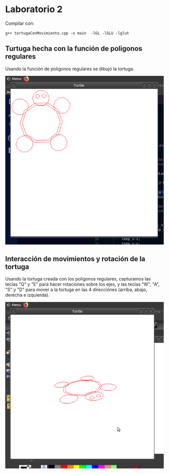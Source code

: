 # Laboratorio 2

Compilar con:
```
g++ tortugaConMovimiento.cpp -o main  -lGL -lGLU -lglut
```

## Turtuga hecha con la función de poligonos regulares
Usando la función de poligonos regulares se dibujó la tortuga.

![Image of Turtle](https://github.com/lehi10/Computaci-n-Grafica/blob/master/Laboratorio%202/img/turtle.png)

## Interacción de movimientos y rotación de la tortuga
Usando la tortuga creada con los poligonos regulares, capturamos las teclas "Q" y "E" para hacer rotaciones sobre los ejes, y las teclas "W", "A", "S" y "D" para mover a la tortuga en las 4 direcciónes (arriba, abajo, derecha e izquierda).

![Image of TurtleWithMovement](https://github.com/lehi10/Computaci-n-Grafica/blob/master/Laboratorio%202/img/turtle2.png)
